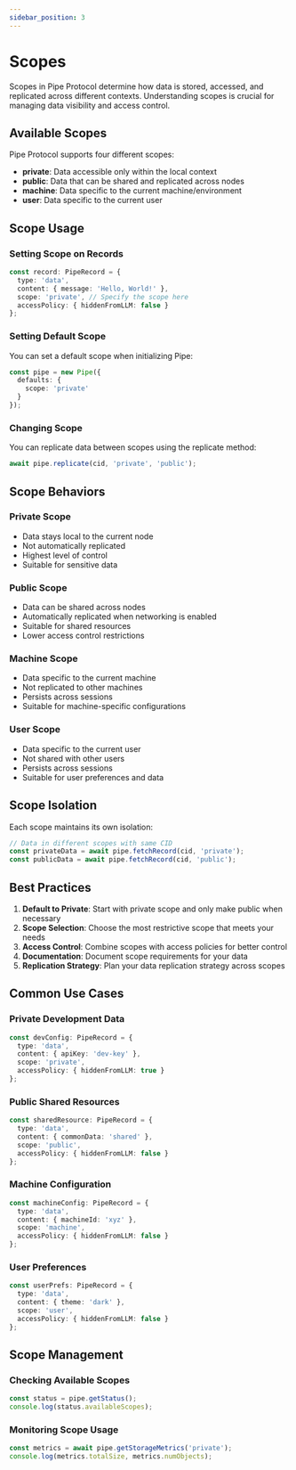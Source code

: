 ```yaml
---
sidebar_position: 3
---
```


# Scopes

Scopes in Pipe Protocol determine how data is stored, accessed, and replicated across different contexts. Understanding scopes is crucial for managing data visibility and access control.

## Available Scopes

Pipe Protocol supports four different scopes:

- **private**: Data accessible only within the local context
- **public**: Data that can be shared and replicated across nodes
- **machine**: Data specific to the current machine/environment
- **user**: Data specific to the current user

## Scope Usage

### Setting Scope on Records

```typescript
const record: PipeRecord = {
  type: 'data',
  content: { message: 'Hello, World!' },
  scope: 'private', // Specify the scope here
  accessPolicy: { hiddenFromLLM: false }
};
```

### Setting Default Scope

You can set a default scope when initializing Pipe:

```typescript
const pipe = new Pipe({
  defaults: {
    scope: 'private'
  }
});
```

### Changing Scope

You can replicate data between scopes using the replicate method:

```typescript
await pipe.replicate(cid, 'private', 'public');
```

## Scope Behaviors

### Private Scope

- Data stays local to the current node
- Not automatically replicated
- Highest level of control
- Suitable for sensitive data

### Public Scope

- Data can be shared across nodes
- Automatically replicated when networking is enabled
- Suitable for shared resources
- Lower access control restrictions

### Machine Scope

- Data specific to the current machine
- Not replicated to other machines
- Persists across sessions
- Suitable for machine-specific configurations

### User Scope

- Data specific to the current user
- Not shared with other users
- Persists across sessions
- Suitable for user preferences and data

## Scope Isolation

Each scope maintains its own isolation:

```typescript
// Data in different scopes with same CID
const privateData = await pipe.fetchRecord(cid, 'private');
const publicData = await pipe.fetchRecord(cid, 'public');
```

## Best Practices

1. **Default to Private**: Start with private scope and only make public when necessary
2. **Scope Selection**: Choose the most restrictive scope that meets your needs
3. **Access Control**: Combine scopes with access policies for better control
4. **Documentation**: Document scope requirements for your data
5. **Replication Strategy**: Plan your data replication strategy across scopes

## Common Use Cases

### Private Development Data

```typescript
const devConfig: PipeRecord = {
  type: 'data',
  content: { apiKey: 'dev-key' },
  scope: 'private',
  accessPolicy: { hiddenFromLLM: true }
};
```

### Public Shared Resources

```typescript
const sharedResource: PipeRecord = {
  type: 'data',
  content: { commonData: 'shared' },
  scope: 'public',
  accessPolicy: { hiddenFromLLM: false }
};
```

### Machine Configuration

```typescript
const machineConfig: PipeRecord = {
  type: 'data',
  content: { machineId: 'xyz' },
  scope: 'machine',
  accessPolicy: { hiddenFromLLM: false }
};
```

### User Preferences

```typescript
const userPrefs: PipeRecord = {
  type: 'data',
  content: { theme: 'dark' },
  scope: 'user',
  accessPolicy: { hiddenFromLLM: false }
};
```

## Scope Management

### Checking Available Scopes

```typescript
const status = pipe.getStatus();
console.log(status.availableScopes);
```

### Monitoring Scope Usage

```typescript
const metrics = await pipe.getStorageMetrics('private');
console.log(metrics.totalSize, metrics.numObjects);
``` 